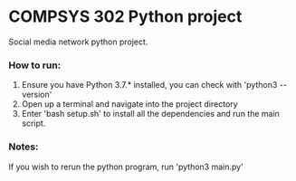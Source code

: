 # COMPSYS 302 Python project 
Social media network python project.

### How to run:
1. Ensure you have Python 3.7.* installed, you can check with 'python3 --version'
2. Open up a terminal and navigate into the project directory
3. Enter 'bash setup.sh' to install all the dependencies and run the main script.

### Notes:
If you wish to rerun the python program, run 'python3 main.py'

